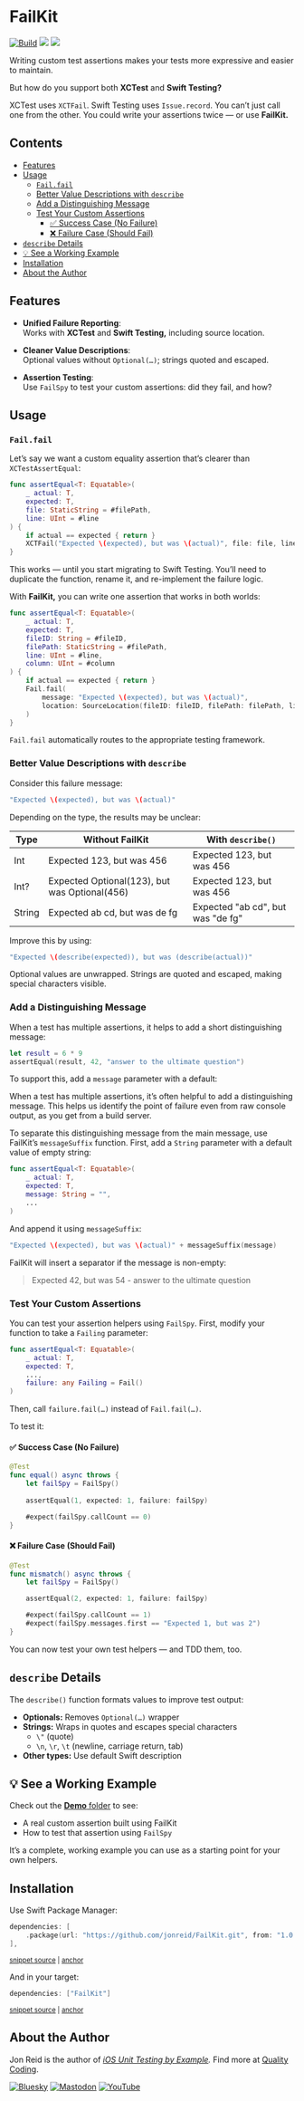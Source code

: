 # FailKit

[![Build](https://github.com/jonreid/FailKit/actions/workflows/build.yml/badge.svg)](https://github.com/jonreid/FailKit/actions/workflows/build.yml)
[![](https://img.shields.io/endpoint?url=https%3A%2F%2Fswiftpackageindex.com%2Fapi%2Fpackages%2Fjonreid%2FFailKit%2Fbadge%3Ftype%3Dswift-versions)](https://swiftpackageindex.com/jonreid/FailKit)
[![](https://img.shields.io/endpoint?url=https%3A%2F%2Fswiftpackageindex.com%2Fapi%2Fpackages%2Fjonreid%2FFailKit%2Fbadge%3Ftype%3Dplatforms)](https://swiftpackageindex.com/jonreid/FailKit)

Writing custom test assertions makes your tests more expressive and easier to maintain.

But how do you support both **XCTest** and **Swift Testing?**

XCTest uses `XCTFail`. Swift Testing uses `Issue.record`. You can’t just call one from the other. You could write your assertions twice — or use **FailKit.**

<!-- toc -->
## Contents

  * [Features](#features)
  * [Usage](#usage)
    * [`Fail.fail`](#failfail)
    * [Better Value Descriptions with `describe`](#better-value-descriptions-with-describe)
    * [Add a Distinguishing Message](#add-a-distinguishing-message)
    * [Test Your Custom Assertions](#test-your-custom-assertions)
      * [✅ Success Case (No Failure)](#-success-case-no-failure)
      * [❌ Failure Case (Should Fail)](#-failure-case-should-fail)
  * [`describe` Details](#describe-details)
  * [💡 See a Working Example](#-see-a-working-example)
  * [Installation](#installation)
  * [About the Author](#about-the-author)<!-- endToc -->

## Features

- **Unified Failure Reporting**:  
Works with **XCTest** and **Swift Testing,** including source location.

- **Cleaner Value Descriptions**:  
Optional values without `Optional(…)`; strings quoted and escaped.

- **Assertion Testing**:  
Use `FailSpy` to test your custom assertions: did they fail, and how?

## Usage

### `Fail.fail`

Let’s say we want a custom equality assertion that’s clearer than `XCTestAssertEqual`:

```swift
func assertEqual<T: Equatable>(
    _ actual: T,
    expected: T,
    file: StaticString = #filePath,
    line: UInt = #line
) {
    if actual == expected { return }
    XCTFail("Expected \(expected), but was \(actual)", file: file, line: line)
}
```

This works — until you start migrating to Swift Testing. You’ll need to duplicate the function, rename it, and re-implement the failure logic.

With **FailKit,** you can write one assertion that works in both worlds:

```swift
func assertEqual<T: Equatable>(
    _ actual: T,
    expected: T,
    fileID: String = #fileID,
    filePath: StaticString = #filePath,
    line: UInt = #line,
    column: UInt = #column
) {
    if actual == expected { return }
    Fail.fail(
        message: "Expected \(expected), but was \(actual)",
        location: SourceLocation(fileID: fileID, filePath: filePath, line: line, column: column)
    )
}
```

`Fail.fail` automatically routes to the appropriate testing framework.

### Better Value Descriptions with `describe`

Consider this failure message:

```swift
"Expected \(expected), but was \(actual)"
```

Depending on the type, the results may be unclear:


| Type   | Without FailKit                               | With `describe()`                 |
| ------ | --------------------------------------------- | --------------------------------- |
| Int    | Expected 123, but was 456                     | Expected 123, but was 456         |
| Int?   | Expected Optional(123), but was Optional(456) | Expected 123, but was 456         |
| String | Expected ab cd, but was de fg                 | Expected "ab cd", but was "de fg" |

Improve this by using:

```swift
"Expected \(describe(expected)), but was (describe(actual))"
```

Optional values are unwrapped. Strings are quoted and escaped, making special characters visible.

### Add a Distinguishing Message

When a test has multiple assertions, it helps to add a short distinguishing message:

```swift
let result = 6 * 9
assertEqual(result, 42, "answer to the ultimate question")
```

To support this, add a `message` parameter with a default:


When a test has multiple assertions, it’s often helpful to add a distinguishing message. This helps us identify the point of failure even from raw console output, as you get from a build server.

To separate this distinguishing message from the main message, use FailKit’s `messageSuffix` function. First, add a `String` parameter with a default value of empty string:

```swift
func assertEqual<T: Equatable>(
    _ actual: T,
    expected: T,
    message: String = "",
    ...
)
```

And append it using `messageSuffix`:

```swift
"Expected \(expected), but was \(actual)" + messageSuffix(message)
```

FailKit will insert a separator if the message is non-empty:

> Expected 42, but was 54 - answer to the ultimate question


### Test Your Custom Assertions

You can test your assertion helpers using `FailSpy`. First, modify your function to take a `Failing` parameter:

```swift
func assertEqual<T: Equatable>(
    _ actual: T,
    expected: T,
    ...,
    failure: any Failing = Fail()
)
```

Then, call `failure.fail(…)` instead of `Fail.fail(…)`.

To test it:

#### ✅ Success Case (No Failure)

```swift
@Test
func equal() async throws {
    let failSpy = FailSpy()
    
    assertEqual(1, expected: 1, failure: failSpy)

    #expect(failSpy.callCount == 0)
}
```

#### ❌ Failure Case (Should Fail)

```swift
@Test
func mismatch() async throws {
    let failSpy = FailSpy()

    assertEqual(2, expected: 1, failure: failSpy)

    #expect(failSpy.callCount == 1)
    #expect(failSpy.messages.first == "Expected 1, but was 2")
}
```

You can now test your own test helpers — and TDD them, too.

## `describe` Details

The `describe()` function formats values to improve test output:

- **Optionals:** Removes `Optional(…)` wrapper
- **Strings:** Wraps in quotes and escapes special characters
	- `\"` (quote)
	- `\n`, `\r`, `\t` (newline, carriage return, tab)
- **Other types:** Use default Swift description

## 💡 See a Working Example

Check out the [**Demo** folder](https://github.com/jonreid/FailKit/tree/main/Demo) to see:

- A real custom assertion built using FailKit
- How to test that assertion using `FailSpy`

It’s a complete, working example you can use as a starting point for your own helpers.

## Installation

Use Swift Package Manager:

<!-- snippet: dependency-declaration -->
<a id='snippet-dependency-declaration'></a>
```swift
dependencies: [
    .package(url: "https://github.com/jonreid/FailKit.git", from: "1.0.0"),
],
```
<sup><a href='/Demo/Package.swift#L13-L17' title='Snippet source file'>snippet source</a> | <a href='#snippet-dependency-declaration' title='Start of snippet'>anchor</a></sup>
<!-- endSnippet -->

And in your target:

<!-- snippet: dependency-use -->
<a id='snippet-dependency-use'></a>
```swift
dependencies: ["FailKit"]
```
<sup><a href='/Demo/Package.swift#L21-L23' title='Snippet source file'>snippet source</a> | <a href='#snippet-dependency-use' title='Start of snippet'>anchor</a></sup>
<!-- endSnippet -->

## About the Author

Jon Reid is the author of _[iOS Unit Testing by Example](https://iosunittestingbyexample.com)._ Find more at [Quality Coding](https://qualitycoding.org).

[![Bluesky](https://img.shields.io/badge/Bluesky-0285FF?logo=bluesky&logoColor=fff)](https://bsky.app/profile/qualitycoding.org)
[![Mastodon](https://img.shields.io/mastodon/follow/109765011064804734?domain=https%3A%2F%2Fiosdev.space
)](https://iosdev.space/@qcoding)
[![YouTube](https://img.shields.io/youtube/channel/subscribers/UC69XtVGLRydpG7o1nkdQs8Q)](https://www.youtube.com/@QualityCoding)
